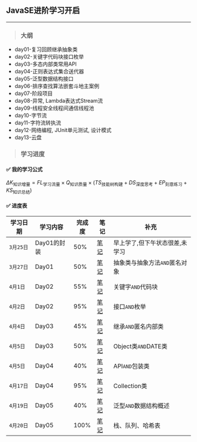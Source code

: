 ## JavaSE进阶学习开启

___

> ### 大纲
- day01-复习回顾继承抽象类
- day02-关键字代码块接口枚举
- day03-多态内部类常用API
- day04-正则表达式集合送代器
- day05-泛型数据结构接口
- day06-排序查找算法嵌套斗地主案例
- day07-阶段项目
- day08-异常, Lambda表达式Stream流
- day09-线程安全线程间通信线程池
- day10-字节流
- day11-字符流转执流
- day12-网络编程, JUnit单元测试, 设计模式
- day13-云盘

> ### 学习进度

#### ✅ 我的学习公式
$`\Delta K_{\text{知识增量}} = FL_{\text{学习流量}} \times Q_{\text{知识质量}} \times (TS_{\text{技能树构建}} + DS_{\text{深度思考}} + EP_{\text{刻意练习}} + KS_{\text{知识总结}})
`$

#### ✅ 进度表
|学习日期|学习内容|完成度|笔记|补充|
|---|---|---|---|---|
|`3月25日`|Day01的封装|50%|[笔记](https://ethanliu6.github.io/2024/03/25/JavaNotes/JavaSE%E8%BF%9B%E9%98%B6/day01/day01_JavaSE%E8%BF%9B%E9%98%B6-%E7%BB%A7%E6%89%BF,%E6%8A%BD%E8%B1%A1%E7%B1%BB/)|早上学了,但下午状态很差,未学习|
|`3月27日`|Day01|50%|[笔记](https://ethanliu6.github.io/2024/03/25/JavaNotes/JavaSE%E8%BF%9B%E9%98%B6/day01/day01_JavaSE%E8%BF%9B%E9%98%B6-%E7%BB%A7%E6%89%BF,%E6%8A%BD%E8%B1%A1%E7%B1%BB/)|抽象类与抽象方法`AND`匿名对象|
|`4月1日`|Day02|55%|[笔记](https://ethanliu6.github.io/2024/04/01/JavaNotes/JavaSE%E8%BF%9B%E9%98%B6/day02/day02_JavaSE%E8%BF%9B%E9%98%B6-%E4%BB%A3%E7%A0%81%E5%9D%97,%E6%8E%A5%E5%8F%A3,%E6%9E%9A%E4%B8%BE/)|关键字`AND`代码块|
|`4月2日`|Day02|95%|[笔记](https://ethanliu6.github.io/2024/04/01/JavaNotes/JavaSE%E8%BF%9B%E9%98%B6/day02/day02_JavaSE%E8%BF%9B%E9%98%B6-%E4%BB%A3%E7%A0%81%E5%9D%97,%E6%8E%A5%E5%8F%A3,%E6%9E%9A%E4%B8%BE/)|接口`AND`枚举|
|`4月4日`|Day03|45%|[笔记](https://ethanliu6.github.io/2024/04/04/JavaNotes/JavaSE%E8%BF%9B%E9%98%B6/day03/day03_JavaSE%E8%BF%9B%E9%98%B6-%E5%A4%9A%E6%80%81,%E5%86%85%E9%83%A8%E7%B1%BB/)|继承`AND`匿名内部类|
|`4月5日`|Day03|50%|[笔记](https://ethanliu6.github.io/2024/04/04/JavaNotes/JavaSE%E8%BF%9B%E9%98%B6/day03/day03_JavaSE%E8%BF%9B%E9%98%B6-%E5%A4%9A%E6%80%81,%E5%86%85%E9%83%A8%E7%B1%BB/)|Object类`AND`DATE类|
|`4月5日`|Day04|40%|[笔记](https://ethanliu6.github.io/2024/04/19/JavaNotes/JavaSE%E8%BF%9B%E9%98%B6/day04/day04_JavaSE%E8%BF%9B%E9%98%B6-%E6%AD%A3%E5%88%99,Collection%E9%9B%86%E5%90%88/)|API`AND`包装类|
|`4月17日`|Day04|95%|[笔记](https://ethanliu6.github.io/2024/04/19/JavaNotes/JavaSE%E8%BF%9B%E9%98%B6/day04/day04_JavaSE%E8%BF%9B%E9%98%B6-%E6%AD%A3%E5%88%99,Collection%E9%9B%86%E5%90%88/)|Collection类|
|`4月19日`|Day05|40%|[笔记](https://ethanliu6.github.io/2024/04/19/JavaNotes/JavaSE%E8%BF%9B%E9%98%B6/day05/Day05.%E6%B3%9B%E5%9E%8B%E3%80%81%E6%95%B0%E6%8D%AE%E7%BB%93%E6%9E%84%E3%80%81List%E9%9B%86%E5%90%88%E3%80%81Set%E9%9B%86%E5%90%88/)|泛型`AND`数据结构概述|
|`4月20日`|Day05|100%|[笔记](https://ethanliu6.github.io/2024/04/19/JavaNotes/JavaSE%E8%BF%9B%E9%98%B6/day05/Day05.%E6%B3%9B%E5%9E%8B%E3%80%81%E6%95%B0%E6%8D%AE%E7%BB%93%E6%9E%84%E3%80%81List%E9%9B%86%E5%90%88%E3%80%81Set%E9%9B%86%E5%90%88/)|栈、队列、哈希表|

